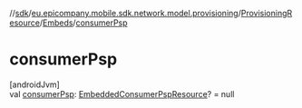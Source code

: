 //[sdk](../../../../index.md)/[eu.epicompany.mobile.sdk.network.model.provisioning](../../index.md)/[ProvisioningResource](../index.md)/[Embeds](index.md)/[consumerPsp](consumer-psp.md)

# consumerPsp

[androidJvm]\
val [consumerPsp](consumer-psp.md): [EmbeddedConsumerPspResource](../../../eu.epicompany.mobile.sdk.network.model.wallet/-embedded-consumer-psp-resource/index.md)? = null
